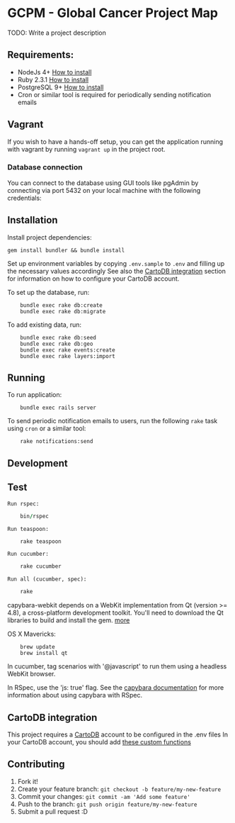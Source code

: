 # GCPM - Global Cancer Project Map

TODO: Write a project description

## Requirements:

* NodeJs 4+ [How to install](https://nodejs.org/en/download/)
* Ruby 2.3.1 [How to install](https://gorails.com/setup/osx/10.10-yosemite)
* PostgreSQL 9+ [How to install](http://exponential.io/blog/2015/02/21/install-postgresql-on-mac-os-x-via-brew/)
* Cron or similar tool is required for periodically sending notification emails

## Vagrant
If you wish to have a hands-off setup, you can get the application running with vagrant by running `vagrant up` in the project root.

### Database connection
You can connect to the database using GUI tools like pgAdmin by connecting via port 5432 on your local machine with the following credentials:
 

## Installation

Install project dependencies:

```
gem install bundler && bundle install
```

Set up environment variables by copying `.env.sample` to `.env` and filling up the necessary values accordingly
See also the [CartoDB integration](#cartodb-integration) section for information on how to configure your CartoDB account.

To set up the database, run:

		bundle exec rake db:create
		bundle exec rake db:migrate

To add existing data, run:

		bundle exec rake db:seed
		bundle exec rake db:geo
		bundle exec rake events:create
		bundle exec rake layers:import

## Running

To run application:

		bundle exec rails server

To send periodic notification emails to users, run the following `rake` task using `cron` or a similar tool:

		rake notifications:send


## Development

## Test

	Run rspec:

```ruby
	bin/rspec
```
	Run teaspoon:

```ruby
	rake teaspoon
```
	Run cucumber:

```ruby
	rake cucumber
```
	Run all (cucumber, spec):

```ruby
	rake
```

capybara-webkit depends on a WebKit implementation from Qt (version >= 4.8), a cross-platform development toolkit. You'll need to download the Qt libraries to build and install the gem. [more](https://github.com/thoughtbot/capybara-webkit/wiki/Installing-Qt-and-compiling-capybara-webkit)

OS X Mavericks:

		brew update
		brew install qt

In cucumber, tag scenarios with '@javascript' to run them using a headless WebKit browser.

In RSpec, use the 'js: true' flag. See the [capybara documentation](http://rubydoc.info/gems/capybara#Using_Capybara_with_RSpec) for more information about using capybara with RSpec.

## CartoDB integration

This project requires a [CartoDB](https://cartodb.com/) account to be configured in the .env files
In your CartoDB account, you should add [these custom functions](extra/cartodb_queries.sql)

## Contributing

1. Fork it!
2. Create your feature branch: `git checkout -b feature/my-new-feature`
3. Commit your changes: `git commit -am 'Add some feature'`
4. Push to the branch: `git push origin feature/my-new-feature`
5. Submit a pull request :D
